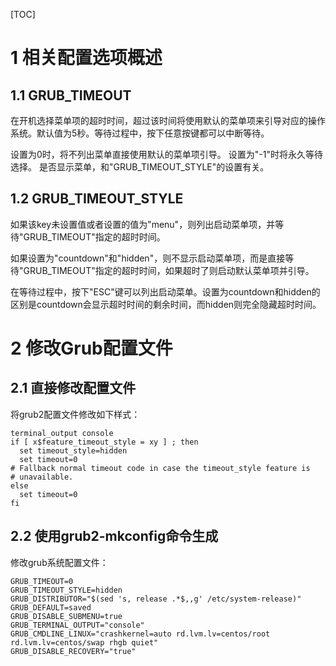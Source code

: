 [TOC]

# 1 相关配置选项概述

## 1.1 GRUB\_TIMEOUT

在开机选择菜单项的超时时间，超过该时间将使用默认的菜单项来引导对应的操作系统。默认值为5秒。等待过程中，按下任意按键都可以中断等待。

设置为0时，将不列出菜单直接使用默认的菜单项引导。
设置为"-1"时将永久等待选择。
是否显示菜单，和"GRUB\_TIMEOUT\_STYLE"的设置有关。

## 1.2 GRUB\_TIMEOUT\_STYLE

如果该key未设置值或者设置的值为"menu"，则列出启动菜单项，并等待"GRUB\_TIMEOUT"指定的超时时间。

如果设置为"countdown"和"hidden"，则不显示启动菜单项，而是直接等待"GRUB\_TIMEOUT"指定的超时时间，如果超时了则启动默认菜单项并引导。

在等待过程中，按下"ESC"键可以列出启动菜单。设置为countdown和hidden的区别是countdown会显示超时时间的剩余时间，而hidden则完全隐藏超时时间。

# 2 修改Grub配置文件

## 2.1 直接修改配置文件

将grub2配置文件修改如下样式：

```
terminal_output console
if [ x$feature_timeout_style = xy ] ; then
  set timeout_style=hidden
  set timeout=0
# Fallback normal timeout code in case the timeout_style feature is
# unavailable.
else
  set timeout=0
fi
```

## 2.2 使用grub2\-mkconfig命令生成

修改grub系统配置文件：

```
GRUB_TIMEOUT=0
GRUB_TIMEOUT_STYLE=hidden
GRUB_DISTRIBUTOR="$(sed 's, release .*$,,g' /etc/system-release)"
GRUB_DEFAULT=saved
GRUB_DISABLE_SUBMENU=true
GRUB_TERMINAL_OUTPUT="console"
GRUB_CMDLINE_LINUX="crashkernel=auto rd.lvm.lv=centos/root rd.lvm.lv=centos/swap rhgb quiet"
GRUB_DISABLE_RECOVERY="true"
```